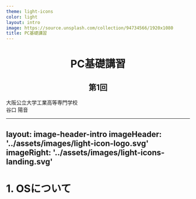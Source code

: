```yaml
---
theme: light-icons
color: light
layout: intro
image: https://source.unsplash.com/collection/94734566/1920x1080
title: PC基礎講習
---
```


<style>
.bottomtext{
    vertical-align: bottom;
}
</style>
<center>
  <h1>PC基礎講習</h1>
  <h2>第1回</h2>
</center>
  <p class="bottomtext">大阪公立大学工業高等専門学校<br>  
    谷口 陽音</p>


---
layout: image-header-intro
imageHeader: '../assets/images/light-icon-logo.svg'
imageRight: '../assets/images/light-icons-landing.svg'
---

# 1. OSについて
